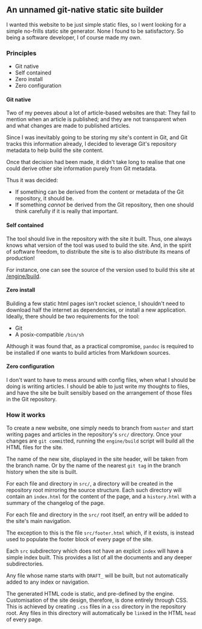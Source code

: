 ## An unnamed git-native static site builder

I wanted this website to be just simple static files, so I went looking for a simple no-frills static site generator.  None I found to be satisfactory.  So being a software developer, I of course made my own.

### Principles

* Git native
* Self contained
* Zero install
* Zero configuration

#### Git native

Two of my peeves about a lot of article-based websites are that: They fail to mention when an article is published; and they are not transparent when and what changes are made to published articles.

Since I was inevitably going to be storing my site's content in Git, and Git tracks this information already, I decided to leverage Git's repository metadata to help build the site content.

Once that decision had been made, it didn't take long to realise that one could derive other site information purely from Git metadata.

Thus it was decided:

* If something can be derived from the content or metadata of the Git repository, it should be.
* If something _cannot_ be derived from the Git repository, then one should think carefully if it is really that important.

#### Self contained

The tool should live in the repository with the site it built.  Thus, one always knows what version of the tool was used to build the site.  And, in the spirit of software freedom, to distribute the site is to also distribute its means of production!

For instance, one can see the source of the version used to build this site at [/engine/build](/engine/build).

#### Zero install

Building a few static html pages isn't rocket science, I shouldn't need to download half the internet as dependencies, or install a new application.  Ideally, there should be two requirements for the tool:

* Git
* A posix-compatible `/bin/sh`

Although it was found that, as a practical compromise, `pandoc` is required to be installed if one wants to build articles from Markdown sources.

#### Zero configuration

I don't want to have to mess around with config files, when what I should be doing is writing articles.  I should be able to just write my thoughts to files, and have the site be built sensibly based on the arrangement of those files in the Git repository.


### How it works

To create a new website, one simply needs to branch from `master` and start writing pages and articles in the repository's `src/` directory.  Once your changes are `git commit`ted, running the `engine/build` script will build all the HTML files for the site.

The name of the new site, displayed in the site header, will be taken from the branch name. Or by the name of the nearest `git tag` in the branch history when the site is built.

For each file and directory in `src/`, a directory will be created in the repository root mirroring the source structure.  Each such directory will contain an `index.html` for the content of the page, and a `history.html` with a summary of the changelog of the page.

For each file and directory in the `src/` root itself, an entry will be added to the site's main navigation.

The exception to this is the file `src/footer.html` which, if it exists, is instead used to populate the footer block of every page of the site.

Each `src` subdirectory which does not have an explicit `index` will have a simple index built.  This provides a list of all the documents and any deeper subdirectories.

Any file whose name starts with `DRAFT_` will be built, but not automatically added to any index or navigation.

The generated HTML code is static, and pre-defined by the engine.  Customisation of the site design, therefore, is done entirely through CSS.  This is achieved by creating `.css` files in a `css` directory in the repository root.  Any files in this directory will automatically be `link`ed in the HTML `head` of every page.

